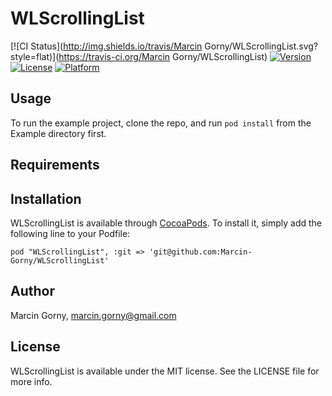 # WLScrollingList

[![CI Status](http://img.shields.io/travis/Marcin Gorny/WLScrollingList.svg?style=flat)](https://travis-ci.org/Marcin Gorny/WLScrollingList)
[![Version](https://img.shields.io/cocoapods/v/WLScrollingList.svg?style=flat)](http://cocoadocs.org/docsets/WLScrollingList)
[![License](https://img.shields.io/cocoapods/l/WLScrollingList.svg?style=flat)](http://cocoadocs.org/docsets/WLScrollingList)
[![Platform](https://img.shields.io/cocoapods/p/WLScrollingList.svg?style=flat)](http://cocoadocs.org/docsets/WLScrollingList)

## Usage

To run the example project, clone the repo, and run `pod install` from the Example directory first.

## Requirements

## Installation

WLScrollingList is available through [CocoaPods](http://cocoapods.org). To install
it, simply add the following line to your Podfile:

    pod "WLScrollingList", :git => 'git@github.com:Marcin-Gorny/WLScrollingList'

## Author

Marcin Gorny, marcin.gorny@gmail.com

## License

WLScrollingList is available under the MIT license. See the LICENSE file for more info.

